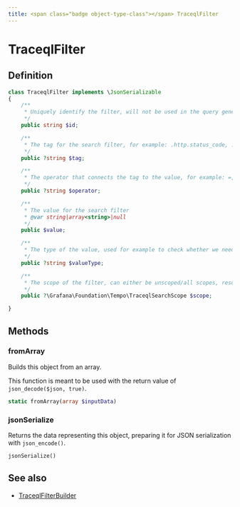 ```yaml
---
title: <span class="badge object-type-class"></span> TraceqlFilter
---
```

# <span class="badge object-type-class"></span> TraceqlFilter

## Definition

```php
class TraceqlFilter implements \JsonSerializable
{
    /**
     * Uniquely identify the filter, will not be used in the query generation
     */
    public string $id;

    /**
     * The tag for the search filter, for example: .http.status_code, .service.name, status
     */
    public ?string $tag;

    /**
     * The operator that connects the tag to the value, for example: =, >, !=, =~
     */
    public ?string $operator;

    /**
     * The value for the search filter
     * @var string|array<string>|null
     */
    public $value;

    /**
     * The type of the value, used for example to check whether we need to wrap the value in quotes when generating the query
     */
    public ?string $valueType;

    /**
     * The scope of the filter, can either be unscoped/all scopes, resource or span
     */
    public ?\Grafana\Foundation\Tempo\TraceqlSearchScope $scope;

}
```
## Methods

### <span class="badge object-method"></span> fromArray

Builds this object from an array.

This function is meant to be used with the return value of `json_decode($json, true)`.

```php
static fromArray(array $inputData)
```

### <span class="badge object-method"></span> jsonSerialize

Returns the data representing this object, preparing it for JSON serialization with `json_encode()`.

```php
jsonSerialize()
```

## See also

 * <span class="badge builder"></span> [TraceqlFilterBuilder](./builder-TraceqlFilterBuilder.md)
